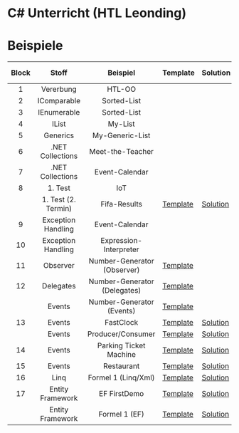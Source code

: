 
# C# Unterricht (HTL Leonding)

# Beispiele

| Block |        Stoff        |           Beispiel           | Template                                                                                         | Solution                                                                                         | Live Coding                                                       |
|:-----:|:-------------------:|:----------------------------:|--------------------------------------------------------------------------------------------------|--------------------------------------------------------------------------------------------------|-------------------------------------------------------------------|
|   1   |      Vererbung      |            HTL-OO            |                                                                                                  |                                                                                                  |                                                                   |
|   2   |     IComparable     |         Sorted-List          |                                                                                                  |                                                                                                  |                                                                   |
|   3   |     IEnumerable     |         Sorted-List          |                                                                                                  |                                                                                                  |                                                                   |
|   4   |        IList        |           My-List            |                                                                                                  |                                                                                                  |                                                                   |
|   5   |      Generics       |       My-Generic-List        |                                                                                                  |                                                                                                  |                                                                   |
|   6   |  .NET Collections   |       Meet-the-Teacher       |                                                                                                  |                                                                                                  |                                                                   |
|   7   |  .NET Collections   |        Event-Calendar        |                                                                                                  |                                                                                                  |                                                                   |
|   8   |       1. Test       |             IoT              |                                                                                                  |                                                                                                  |                                                                   |
|       | 1. Test (2. Termin) |         Fifa-Results         | [Template](https://github.com/jfuerlinger/csharp_samples_collections_fifa-results)               | [Solution](https://github.com/jfuerlinger/csharp_samples_collections_fifa-results_solution)      |                                                                   |
|   9   | Exception Handling  |        Event-Calendar        |                                                                                                  |                                                                                                  |                                                                   |
|  10   | Exception Handling  |    Expression-Interpreter    |                                                                                                  |                                                                                                  |                                                                   |
|  11   |      Observer       | Number-Generator (Observer)  | [Template](https://github.com/jfuerlinger/csharp_samples_observer_numbergenerator)               |                                                                                                  |                                                                   |
|  12   |      Delegates      | Number-Generator (Delegates) | [Template](https://github.com/jfuerlinger/csharp_samples_delegates_numbergenerator)              |                                                                                                  | [Live Coding](https://github.com/jfuerlinger/LiveCoding_20191212) |
|       |       Events        |  Number-Generator (Events)   | [Template](https://github.com/jfuerlinger/csharp_samples_events_numbergenerator)                 |                                                                                                  |                                                                   |
|  13   |       Events        |          FastClock           | [Template](https://github.com/jfuerlinger/csharp_samples_events_fastclock-template)              | [Solution](https://github.com/jfuerlinger/csharp_samples_events_fastclock-solution)              |                                                                   |
|       |       Events        |      Producer/Consumer       | [Template](https://github.com/jfuerlinger/csharp_samples_events_producerconsumer-template)       | [Solution](https://github.com/jfuerlinger/csharp_samples_events_producerconsumer-solution)       |                                                                   |
|  14   |       Events        |    Parking Ticket Machine    | [Template](https://github.com/jfuerlinger/csharp_samples_events_parking-ticket-machine-template) | [Solution](https://github.com/jfuerlinger/csharp_samples_events_parking-ticket-machine-solution) |                                                                   |
|  15   |       Events        |          Restaurant          | [Template](https://github.com/jfuerlinger/csharp_samples_events_restaurant-template)             | [Solution](https://github.com/jfuerlinger/csharp_samples_events_restaurant-solution)             |                                                                   |
|  16   |        Linq         |     Formel 1 (Linq/Xml)      | [Template](https://github.com/jfuerlinger/csharp_samples_linq-formula1-template)                 | [Solution](https://github.com/jfuerlinger/csharp_samples_linq-formula1-solution)                 |                                                                   |
|  17   |  Entity Framework   |         EF FirstDemo         | [Template](https://github.com/jfuerlinger/csharp_samples_ef_firstdemo-template)                  | [Solution](https://github.com/jfuerlinger/csharp_samples_ef_firstdemo-solution)                  |                                                                   |
|     |  Entity Framework   |         Formel 1 (EF)         | [Template](https://github.com/jfuerlinger/-csharp_samples_ef_formula1-template)                  | [Solution](https://github.com/jfuerlinger/-csharp_samples_ef_formula1-solution)                  |                                                                   |




